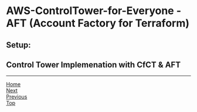 # AWS-ControlTower-for-Everyone - AFT (Account Factory for Terraform)

## Setup:

## Control Tower Implemenation with CfCT & AFT



------------
[Home](index.md)  
[Next](AFT.md)  
[Previous](CfCT.md)  
[Top](AFT.md)